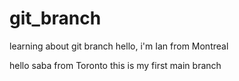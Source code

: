 # git_branch
learning about git branch
hello, i'm Ian
from Montreal

hello saba from Toronto
this is my first main branch 